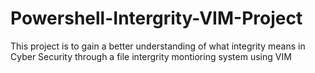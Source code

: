 # Powershell-Intergrity-VIM-Project
This project is to gain a better understanding of what integrity means in Cyber Security through a file intergrity montioring system using VIM
